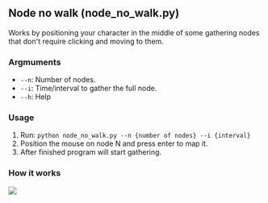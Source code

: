 ## Node no walk (node_no_walk.py)
Works by positioning your character in the middle of some gathering nodes that don't require clicking and moving to them.

### Argmuments
- `--n`: Number of nodes.
- `--i`: Time/interval to gather the full node.
- `--h`: Help

### Usage

1. Run: `python node_no_walk.py --n {number of nodes} --i {interval}`
2. Position the mouse on node N and press enter to map it.
3. After finished program will start gathering.

### How it works
![](no_walk.gif)
